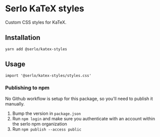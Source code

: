 # Serlo KaTeX styles

Custom CSS styles for KaTeX.

## Installation

`yarn add @serlo/katex-styles`

## Usage

`import '@serlo/katex-styles/styles.css'`

### Publishing to npm

No Github workflow is setup for this package, so you'll need to publish it manually.

1. Bump the version in `package.json`
2. Run `npm login` and make sure you authenticate with an account within the serlo npm organization
3. Run `npm publish --access public`
